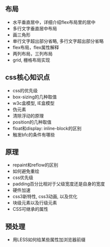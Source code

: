 ## 布局

* 水平垂直居中，详细介绍flex布局里的居中
* 多行文字垂直居中布局
* 画三角形
* 单行文字超出部分省略, 多行文字超出部分省略
* flex布局，flex属性解释
* 两列布局，三列布局
* grid, 栅格布局实现

## css核心知识点

* css的优先级
* box-sizing的几种取值
* w3c盒模型, IE盒模型
* 伪元素
* 清除浮动的原理
* position的几种取值
* float和display: inline-block的区别
* 触发bfc的条件有哪些

## 原理

* repaint和reflow的区别
* 如何避免重绘
* css优先级
* padding百分比相对于父级宽度还是自身的宽度
* 硬件加速
* css3新特性, css3动画, 以及优化
* 块级元素以及行级元素
* CSS可继承的属性

## 预处理

* 用LESS如何给某些属性加浏览器前缀
